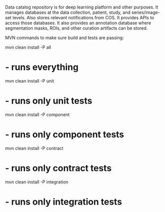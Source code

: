 Data catalog repository is for deep learning platform and other purposes. It manages databases at the data collection, patient, study, and series/image-set levels. Also stores relevant notifications from COS. It provides APIs to access those databases. It also provides an annotation database where segmentation masks, ROIs, and other curation artifacts can be stored.

MVN commands to make sure build and tests are passing:

mvn clean install -P all 
# - runs everything 
mvn clean install -P unit 
# - runs only unit tests 
mvn clean install -P component 
# - runs only component tests 
mvn clean install -P contract 
# - runs only contract tests 
mvn clean install -P integration 
# - runs only integration tests